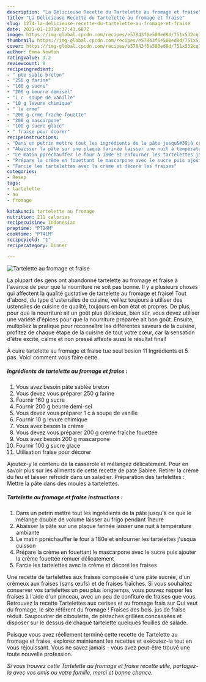 ```yaml
---
description: "La Délicieuse Recette du Tartelette au fromage et fraise"
title: "La Délicieuse Recette du Tartelette au fromage et fraise"
slug: 1274-la-delicieuse-recette-du-tartelette-au-fromage-et-fraise
date: 2021-01-13T10:37:43.687Z
image: https://img-global.cpcdn.com/recipes/e57843f6e500ed8d/751x532cq70/tartelette-au-fromage-et-fraise-photo-principale-de-la-recette.jpg
thumbnail: https://img-global.cpcdn.com/recipes/e57843f6e500ed8d/751x532cq70/tartelette-au-fromage-et-fraise-photo-principale-de-la-recette.jpg
cover: https://img-global.cpcdn.com/recipes/e57843f6e500ed8d/751x532cq70/tartelette-au-fromage-et-fraise-photo-principale-de-la-recette.jpg
author: Emma Newton
ratingvalue: 3.2
reviewcount: 9
recipeingredient:
- " pte sable breton"
- "250 g farine"
- "160 g sucre"
- "200 g beurre demisel"
- "1 c  soupe de vanille"
- "10 g levure chimique"
- " la crme"
- "200 g crme frache fouette"
- "200 g mascarpone"
- "100 g sucre glace"
- " fraise pour dcorer"
recipeinstructions:
- "Dans un petrin mettre tout les ingrédients de la pâte jusqu&#39;à ce que le mélange double de volume laisser au frigo pendant 1heure"
- "Abaisser la pâte sur une plaque farinée laisser une nuit à température ambiante"
- "Le matin ppréchauffer le four à 180e et enfourner les tartelettes j&#39;usqua cuisson"
- "Prépare la crème en fouettant le mascarpone avec le sucre puis ajouter la crème fouettée remuer délicatement"
- "Farcie les tartelettes avec la crème et décoré les fraises"
categories:
- Resep
tags:
- tartelette
- au
- fromage

katakunci: tartelette au fromage 
nutrition: 211 calories
recipecuisine: Indonesian
preptime: "PT24M"
cooktime: "PT41M"
recipeyield: "1"
recipecategory: Dinner

---
```



![Tartelette au fromage et fraise](https://img-global.cpcdn.com/recipes/e57843f6e500ed8d/751x532cq70/tartelette-au-fromage-et-fraise-photo-principale-de-la-recette.jpg)

La plupart des gens ont abandonné tartelette au fromage et fraise à l'avance de peur que la nourriture ne soit pas bonne. Il y a plusieurs choses qui affectent la qualité gustative de tartelette au fromage et fraise! Tout d'abord, du type d'ustensiles de cuisine, veillez toujours à utiliser des ustensiles de cuisine de qualité, toujours en bon état et propres. De plus, pour que la nourriture ait un goût plus délicieux, bien sûr, vous devez utiliser une variété d'épices pour que la nourriture préparée ait bon goût. Ensuite, multipliez la pratique pour reconnaître les différentes saveurs de la cuisine, profitez de chaque étape de la cuisine de tout votre cœur, car la sensation d'être excité, calme et non pressé affecte aussi le résultat final!

<!--inarticleads1-->

À cuire tartelette au fromage et fraise tue seul besion 11 Ingrédients et 5 pas. Voici comment vous faire cette.

##### Ingrédients de tartelette au fromage et fraise :

1. Vous avez besoin  pâte sablée breton
1. Vous devez vous préparer 250 g farine
1. Fournir 160 g sucre
1. Fournir 200 g beurre demi-sel
1. Vous devez vous préparer 1 c à soupe de vanille
1. Fournir 10 g levure chimique
1. Vous avez besoin  la crème
1. Vous devez vous préparer 200 g crème fraîche fouettée
1. Vous avez besoin 200 g mascarpone
1. Fournir 100 g sucre glace
1. Utilisation  fraise pour décorer


Ajoutez-y le contenu de la casserole et mélangez délicatement. Pour en savoir plus sur les aliments de cette recette de pate Sablee. Retirer la crème du feu et laisser refroidir dans un saladier. Préparation des tartelettes : Mettre la pâte dans des moules à tartelettes. 

<!--inarticleads2-->

##### Tartelette au fromage et fraise instructions :

1. Dans un petrin mettre tout les ingrédients de la pâte jusqu&#39;à ce que le mélange double de volume laisser au frigo pendant 1heure
1. Abaisser la pâte sur une plaque farinée laisser une nuit à température ambiante
1. Le matin ppréchauffer le four à 180e et enfourner les tartelettes j&#39;usqua cuisson
1. Prépare la crème en fouettant le mascarpone avec le sucre puis ajouter la crème fouettée remuer délicatement
1. Farcie les tartelettes avec la crème et décoré les fraises


Une recette de tartelettes aux fraises composée d&#39;une pâte sucrée, d&#39;un crémeux aux fraises (sans œufs) et de fraises fraîches. Si vous souhaitez conserver vos tartelettes un peu plus longtemps, vous pouvez napper les fraises à l&#39;aide d&#39;un pinceau, avec un peu de confiture de fraises que vous. Retrouvez la recette Tartelettes aux cerises et au fromage frais sur Qui veut du fromage, le site référent du fromage ! Fraises des bois. jus de fraise réduit. Saupoudrer de ciboulette, de pistaches grillées concassées et disposer sur le dessus de chaque tartelette quelques feuilles de salade. 

<!--inarticleads1-->

<p>
Puisque vous avez réellement terminé cette recette de Tartelette au fromage et fraise, explorez maintenant les recettes et exécutez-la tout en vous réjouissant. Vous ne savez jamais - vous avez peut-être trouvé une toute nouvelle profession.
</p>

<p>
<i>Si vous trouvez cette Tartelette au fromage et fraise recette utile, partagez-la avec vos amis ou votre famille, merci et bonne chance.</i>
</p>
